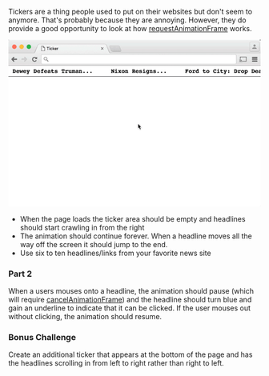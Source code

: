 Tickers are a thing people used to put on their websites but don't seem to anymore. That's probably because they are annoying. However, they do provide a good opportunity to look at how <a href="https://developer.mozilla.org/en-US/docs/Web/API/window/requestAnimationFrame">requestAnimationFrame</a> works.

<img src="ticker.gif">


* When the page loads the ticker area should be empty and headlines should start crawling in from the right
* The animation should continue forever. When a headline moves all the way off the screen it should jump to the end.
* Use six to ten headlines/links from your favorite news site


### Part 2

When a users mouses onto a headline, the animation should pause (which will require <a href="https://developer.mozilla.org/en-US/docs/Web/API/Window/cancelAnimationFrame">cancelAnimationFrame</a>) and the headline should turn blue and gain an underline to indicate that it can be clicked. If the user mouses out without clicking, the animation should resume.

### Bonus Challenge

Create an additional ticker that appears at the bottom of the page and has the headlines scrolling in from left to right rather than right to left.
